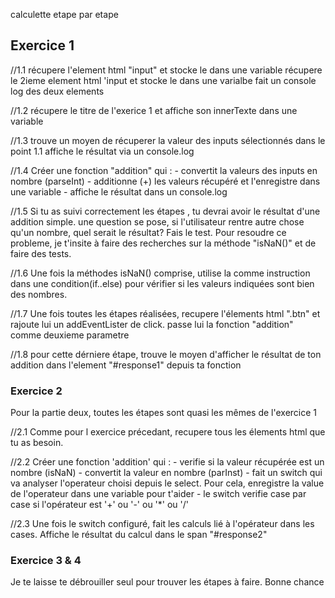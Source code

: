 calculette etape par etape

## Exercice 1
//1.1
récupere l'element html "input" et stocke le dans une variable 
récupere le 2ieme element html 'input et stocke le dans une varialbe
fait un console log des deux elements 

//1.2
récupere le titre de l'exerice 1 et affiche son innerTexte dans une variable

//1.3
trouve un moyen de récuperer la valeur des inputs sélectionnés dans le point 1.1
affiche le résultat via un console.log

//1.4
Créer une fonction "addition" qui : 
    - convertit la valeurs des inputs en nombre (parseInt)
    - additionne (+) les valeurs récupéré et l'enregistre dans une variable
    - affiche le résultat dans un console.log

//1.5
Si tu as suivi correctement les étapes , tu devrai avoir le résultat d'une addition simple.
une question se pose, si l'utilisateur rentre autre chose qu'un nombre, quel serait le résultat? Fais le test. 
Pour resoudre ce probleme, je t'insite à faire des recherches sur la méthode "isNaN()" et de faire des tests.

//1.6 
Une fois la méthodes isNaN() comprise, utilise la comme instruction dans une condition(if..else) pour vérifier si les valeurs indiquées sont bien des nombres.

//1.7
Une fois toutes les étapes réalisées, recupere l'élements html ".btn" et rajoute lui un addEventLister de click.
passe lui la fonction "addition" comme deuxieme parametre

//1.8
pour cette dérniere étape, trouve le moyen d'afficher le résultat de ton addition dans l'element "#response1" depuis ta fonction

### Exercice 2 
Pour la partie deux, toutes les étapes sont quasi les mêmes de l'exercice 1

//2.1 
Comme pour l exercice précedant, recupere tous les élements html que tu as besoin. 

//2.2
Créer une fonction 'addition' qui : 
    - verifie si la valeur récupérée est un nombre (isNaN)
    - convertit la valeur en nombre (parInst)
    - fait un switch qui va analyser l'operateur choisi depuis le select. Pour cela, enregistre la value de l'operateur dans une variable pour t'aider
    - le switch verifie case par case si l'opérateur est '+' ou '-' ou '*' ou '/'

//2.3 
Une fois le switch configuré, fait les calculs lié à l'opérateur dans les cases.
Affiche le résultat du calcul dans le span "#response2"


### Exercice 3 & 4 
Je te laisse te débrouiller seul pour trouver les étapes à faire. Bonne chance

